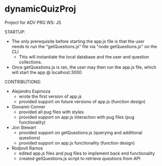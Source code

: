 # dynamicQuizProj
Project for ADV PRG WS: JS

STARTUP:

- The only prerequisite before starting the app.js file is that the user needs to run the "getQuestions.js" file via "node getQuestions.js" on the CLI
    - This will instantiate the local database and the user and question collections.
- Once getQuestions.js is ran, the user may then run the app.js file, which will start the app @ localhost:3000


CONTRIBUTIONS:

- Alejandro Espinoza
    - wrote the first version of app.js
    - provided support on future versions of app.js (function design)
- Giovanni Conner
    - provided all pug files with styles 
    - provided support on app.js interaction with pug files (pug functionality)
- Jon Stewart
    - provided support on getQuestions.js (querying and additional questions)
    - provided support on app.js functionality (function design)
- Rodjovit Ramos
    - edited app.js files and pug files to implement back end functionality
    - created getQuestions.js script to retrieve questions from API
